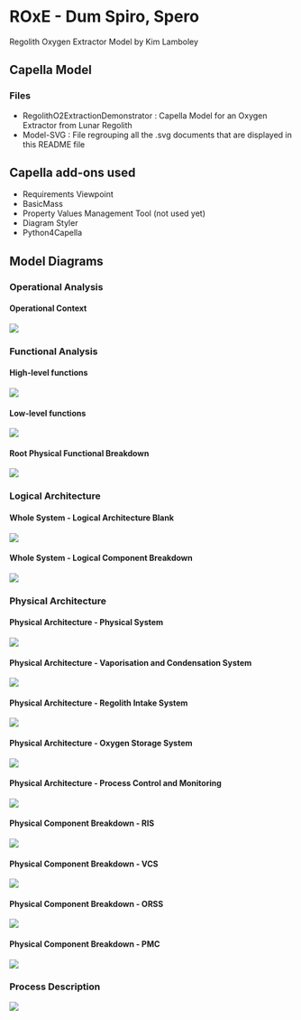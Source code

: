 # ROxE - Dum Spiro, Spero
Regolith Oxygen Extractor Model by Kim Lamboley

## Capella Model

### Files

 * RegolithO2ExtractionDemonstrator : Capella Model for an Oxygen Extractor from Lunar Regolith
 * Model-SVG : File regrouping all the .svg documents that are displayed in this README file

## Capella add-ons used

* Requirements Viewpoint
* BasicMass
* Property Values Management Tool (not used yet)
* Diagram Styler
* Python4Capella

## Model Diagrams

### Operational Analysis
#### Operational Context
<img src="./Model-SVG/OA/OAB.svg">

### Functional Analysis
#### High-level functions
<img src="./Model-SVG/SA/SAB_HLF.svg">

#### Low-level functions
<img src="./Model-SVG/SA/SAB_LLF.svg">

#### Root Physical Functional Breakdown
<img src="./Model-SVG/PA/PHYFUNC.svg">

### Logical Architecture
#### Whole System - Logical Architecture Blank
<img src="./Model-SVG/LA/LAB-Logical System.svg">

#### Whole System - Logical Component Breakdown
<img src="./Model-SVG/LA/LCBD-Logical System.svg">

### Physical Architecture

#### Physical Architecture - Physical System
<img src="./Model-SVG/PA/PAB.svg">

#### Physical Architecture - Vaporisation and Condensation System
<img src="./Model-SVG/PA/PAB-VCS.svg">

#### Physical Architecture - Regolith Intake System
<img src="./Model-SVG/PA/PAB-RIS.svg">

#### Physical Architecture - Oxygen Storage System
<img src="./Model-SVG/PA/PAB-OSS.svg">

#### Physical Architecture - Process Control and Monitoring
<img src="./Model-SVG/PA/PAB-PCM.svg">

#### Physical Component Breakdown - RIS
<img src="./Model-SVG/PA/CBD_RIS.svg">

#### Physical Component Breakdown - VCS
<img src="./Model-SVG/PA/CBD_VCS.svg">

#### Physical Component Breakdown - ORSS
<img src="./Model-SVG/PA/CBD_ORSS.svg">

#### Physical Component Breakdown - PMC
<img src="./Model-SVG/PA/CBD_PMC.svg">

### Process Description
<img src="./Model-SVG/PA/MSM.svg">
